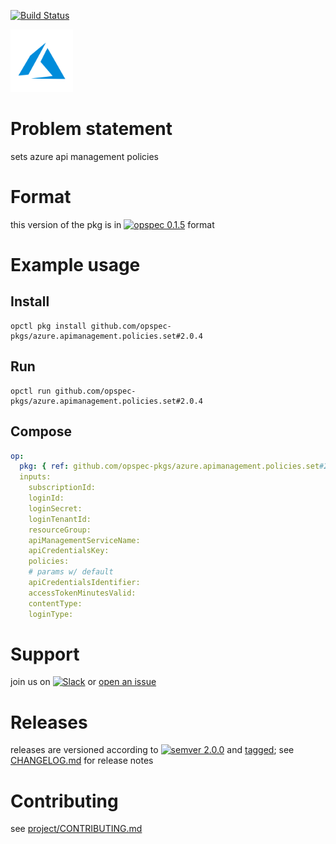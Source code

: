 [![Build Status](https://travis-ci.org/opspec-pkgs/azure.apimanagement.policies.set.svg?branch=master)](https://travis-ci.org/opspec-pkgs/azure.apimanagement.policies.set)

<img src="icon.svg" alt="icon" height="100px">

# Problem statement

sets azure api management policies

# Format

this version of the pkg is in [![opspec 0.1.5](https://img.shields.io/badge/opspec-0.1.5-brightgreen.svg?colorA=6b6b6b&colorB=fc16be)](https://opspec.io/0.1.5/packages.html) format

# Example usage

## Install

```shell
opctl pkg install github.com/opspec-pkgs/azure.apimanagement.policies.set#2.0.4
```

## Run

```
opctl run github.com/opspec-pkgs/azure.apimanagement.policies.set#2.0.4
```

## Compose

```yaml
op:
  pkg: { ref: github.com/opspec-pkgs/azure.apimanagement.policies.set#2.0.4 }
  inputs:
    subscriptionId:
    loginId:
    loginSecret:
    loginTenantId:
    resourceGroup:
    apiManagementServiceName:
    apiCredentialsKey:
    policies:
    # params w/ default
    apiCredentialsIdentifier:
    accessTokenMinutesValid:
    contentType:
    loginType:
```

# Support

join us on
[![Slack](https://opspec-slackin.herokuapp.com/badge.svg)](https://opspec-slackin.herokuapp.com/)
or
[open an issue](https://github.com/opspec-pkgs/azure.apimanagement.policies.set/issues)

# Releases

releases are versioned according to
[![semver 2.0.0](https://img.shields.io/badge/semver-2.0.0-brightgreen.svg)](http://semver.org/spec/v2.0.0.html)
and [tagged](https://git-scm.com/book/en/v2/Git-Basics-Tagging); see
[CHANGELOG.md](CHANGELOG.md) for release notes

# Contributing

see
[project/CONTRIBUTING.md](https://github.com/opspec-pkgs/project/blob/master/CONTRIBUTING.md)

